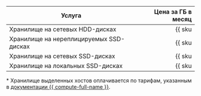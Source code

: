 | Услуга                                  | Цена за ГБ в месяц                                                     |
|-----------------------------------------|-----------------------------------------------------------------------:|
| Хранилище на сетевых HDD-дисках         | {{ sku|RUB|mdb.cluster.network-hdd.kafka|month|string }}               |
| Хранилище на нереплицируемых SSD-дисках | {{ sku|RUB|mdb.cluster.network-ssd-nonreplicated.kafka|month|string }} |
| Хранилище на сетевых SSD-дисках         | {{ sku|RUB|mdb.cluster.network-nvme.kafka|month|string }}              |
| Хранилище на локальных SSD-дисках       | {{ sku|RUB|mdb.cluster.local-nvme.kafka|month|string }} *              |


\* Хранилище выделенных хостов оплачивается по тарифам, указанным в [документации {{ compute-full-name }}](../../compute/pricing.md#prices).
